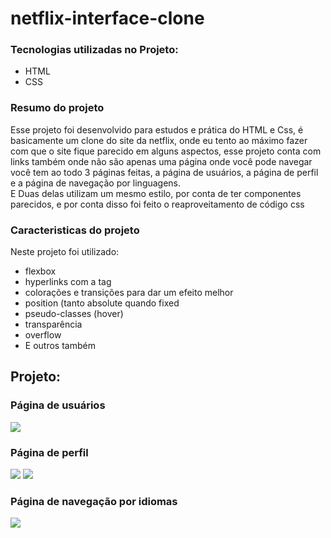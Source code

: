 # netflix-interface-clone

### Tecnologias utilizadas no Projeto:
- HTML
- CSS

### Resumo do projeto
Esse projeto foi desenvolvido para estudos e prática do HTML e Css, é basicamente um clone do site da netflix, onde eu tento ao máximo fazer
com que o site fique parecido em alguns aspectos, esse projeto conta com links também onde não são apenas uma página onde você pode navegar
você tem ao todo 3 páginas feitas, a página de usuários, a página de perfil e a página de navegação por linguagens.
<br>
E Duas delas utilizam um mesmo estilo, por conta de ter componentes parecidos, e por conta disso foi feito o reaproveitamento de código css

### Caracteristicas do projeto
Neste projeto foi utilizado:
- flexbox
- hyperlinks com a tag <a>
- colorações e transições para dar um efeito melhor
- position (tanto absolute quando fixed
- pseudo-classes (hover)
- transparência
- overflow
- E outros também

## Projeto:
<div>
  
  ### Página de usuários
  <img src="https://github.com/jose-the-lima/netflix-interface-clone/assets/120755345/d8151f5e-2091-4c44-9120-364ce500bb35">
  
  ### Página de perfil
  <img src="https://github.com/jose-the-lima/netflix-interface-clone/assets/120755345/d54189dd-0b21-4931-8dbf-9c2b81ef8af4">
  <img src="https://github.com/jose-the-lima/netflix-interface-clone/assets/120755345/ec39ca4e-b0f4-4e19-9bfb-2b13dd2d195d">
  
  ### Página de navegação por idiomas
  <img src="https://github.com/jose-the-lima/netflix-interface-clone/assets/120755345/daa659dd-451f-4142-a39e-217ce1da1b31">
</div>




